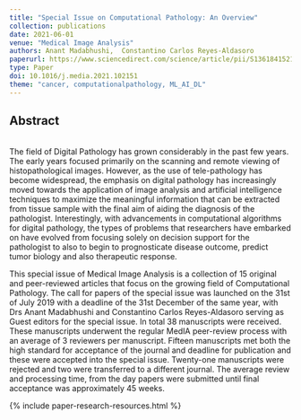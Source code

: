 ```yaml
---
title: "Special Issue on Computational Pathology: An Overview"
collection: publications
date: 2021-06-01
venue: "Medical Image Analysis"
authors: Anant Madabhushi,  Constantino Carlos Reyes-Aldasoro
paperurl: https://www.sciencedirect.com/science/article/pii/S1361841521001973
type: Paper
doi: 10.1016/j.media.2021.102151
theme: "cancer, computationalpathology, ML_AI_DL"
---
```

<h2> Abstract </h2>   <br>  
The field of Digital Pathology has grown considerably in the past few years. The early years focused primarily on the scanning and remote viewing of histopathological images. However, as the use of tele-pathology has become widespread, the emphasis on digital pathology has increasingly moved towards the application of image analysis and artificial intelligence techniques to maximize the meaningful information that can be extracted from tissue sample with the final aim of aiding the diagnosis of the pathologist. Interestingly, with advancements in computational algorithms for digital pathology, the types of problems that researchers have embarked on have evolved from focusing solely on decision support for the pathologist to also to begin to prognosticate disease outcome, predict tumor biology and also therapeutic response.

This special issue of Medical Image Analysis is a collection of 15 original and peer-reviewed articles that focus on the growing field of Computational Pathology. The call for papers of the special issue was launched on the 31st of July 2019 with a deadline of the 31st December of the same year, with Drs Anant Madabhushi and Constantino Carlos Reyes-Aldasoro serving as Guest editors for the special issue. In total 38 manuscripts were received. These manuscripts underwent the regular MedIA peer-review process with an average of 3 reviewers per manuscript. Fifteen manuscripts met both the high standard for acceptance of the journal and deadline for publication and these were accepted into the special issue. Twenty-one manuscripts were rejected and two were transferred to a different journal. The average review and processing time, from the day papers were submitted until final acceptance was approximately 45 weeks.

{% include paper-research-resources.html %}
